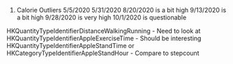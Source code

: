 1. Calorie Outliers
5/5/2020
5/31/2020
8/20/2020 is a bit high
9/13/2020 is a bit high
9/28/2020 is very high
10/1/2020 is questionable

HKQuantityTypeIdentifierDistanceWalkingRunning - Need to look at
HKQuantityTypeIdentifierAppleExerciseTime - Should be interesting
HKQuantityTypeIdentifierAppleStandTime or HKCategoryTypeIdentifierAppleStandHour - Compare to stepcount